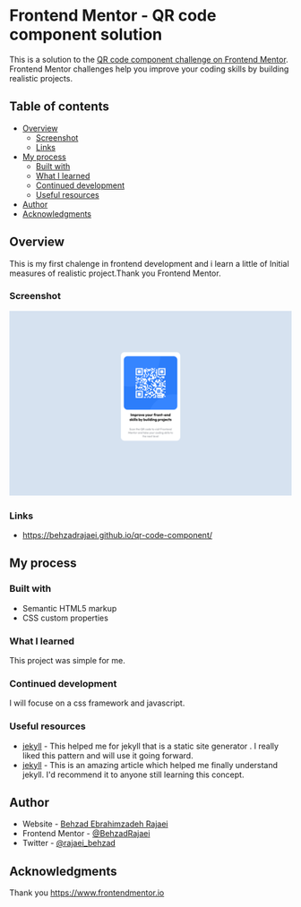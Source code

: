 # Frontend Mentor - QR code component solution

This is a solution to the [QR code component challenge on Frontend Mentor](https://www.frontendmentor.io/challenges/qr-code-component-iux_sIO_H). Frontend Mentor challenges help you improve your coding skills by building realistic projects. 

## Table of contents

- [Overview](#overview)
  - [Screenshot](#screenshot)
  - [Links](#links)
- [My process](#my-process)
  - [Built with](#built-with)
  - [What I learned](#what-i-learned)
  - [Continued development](#continued-development)
  - [Useful resources](#useful-resources)
- [Author](#author)
- [Acknowledgments](#acknowledgments)



## Overview

This is my first chalenge in frontend development and i learn a little of Initial measures of realistic project.Thank you Frontend Mentor.

### Screenshot

![](./Screenshot%202024-12-08%20at%2018-38-54%20Frontend%20Mentor%20QR%20code%20component.png)

### Links

- https://behzadrajaei.github.io/qr-code-component/

## My process

### Built with

- Semantic HTML5 markup
- CSS custom properties



### What I learned

This project was simple for me.



### Continued development

I will focuse on a css framework and javascript.



### Useful resources

- [jekyll](https://jekyllrb.com) - This helped me for jekyll that is a static site generator . I really liked this pattern and will use it going forward.
- [jekyll](https://www.youtube.com/watch?v=fqFjuX4VZmU) - This is an amazing article which helped me finally understand jekyll. I'd recommend it to anyone still learning this concept.



## Author

- Website - [Behzad Ebrahimzadeh Rajaei]()
- Frontend Mentor - [@BehzadRajaei](https://www.frontendmentor.io/profile/BehzadRajaei)
- Twitter - [@rajaei_behzad](https://www.twitter.com/rajaei_behzad)


## Acknowledgments

Thank you https://www.frontendmentor.io

